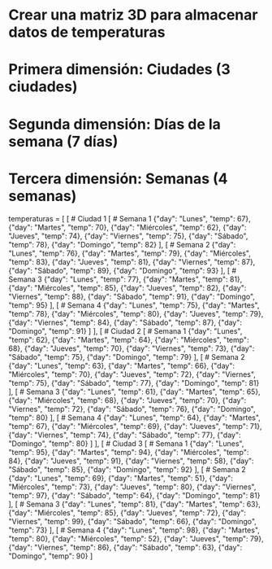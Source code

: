 # Crear una matriz 3D para almacenar datos de temperaturas
# Primera dimensión: Ciudades (3 ciudades)
# Segunda dimensión: Días de la semana (7 días)
# Tercera dimensión: Semanas (4 semanas)
temperaturas = [
    [   # Ciudad 1
        [   # Semana 1
            {"day": "Lunes", "temp": 67},
            {"day": "Martes", "temp": 70},
            {"day": "Miércoles", "temp": 62},
            {"day": "Jueves", "temp": 74},
            {"day": "Viernes", "temp": 75},
            {"day": "Sábado", "temp": 78},
            {"day": "Domingo", "temp": 82}
        ],
        [   # Semana 2
            {"day": "Lunes", "temp": 76},
            {"day": "Martes", "temp": 79},
            {"day": "Miércoles", "temp": 83},
            {"day": "Jueves", "temp": 81},
            {"day": "Viernes", "temp": 87},
            {"day": "Sábado", "temp": 89},
            {"day": "Domingo", "temp": 93}
        ],
        [   # Semana 3
            {"day": "Lunes", "temp": 77},
            {"day": "Martes", "temp": 81},
            {"day": "Miércoles", "temp": 85},
            {"day": "Jueves", "temp": 82},
            {"day": "Viernes", "temp": 88},
            {"day": "Sábado", "temp": 91},
            {"day": "Domingo", "temp": 95}
        ],
        [   # Semana 4
            {"day": "Lunes", "temp": 75},
            {"day": "Martes", "temp": 78},
            {"day": "Miércoles", "temp": 80},
            {"day": "Jueves", "temp": 79},
            {"day": "Viernes", "temp": 84},
            {"day": "Sábado", "temp": 87},
            {"day": "Domingo", "temp": 91}
        ]
    ],
    [   # Ciudad 2
        [   # Semana 1
            {"day": "Lunes", "temp": 62},
            {"day": "Martes", "temp": 64},
            {"day": "Miércoles", "temp": 68},
            {"day": "Jueves", "temp": 70},
            {"day": "Viernes", "temp": 73},
            {"day": "Sábado", "temp": 75},
            {"day": "Domingo", "temp": 79}
        ],
        [   # Semana 2
            {"day": "Lunes", "temp": 63},
            {"day": "Martes", "temp": 66},
            {"day": "Miércoles", "temp": 70},
            {"day": "Jueves", "temp": 72},
            {"day": "Viernes", "temp": 75},
            {"day": "Sábado", "temp": 77},
            {"day": "Domingo", "temp": 81}
        ],
        [   # Semana 3
            {"day": "Lunes", "temp": 61},
            {"day": "Martes", "temp": 65},
            {"day": "Miércoles", "temp": 68},
            {"day": "Jueves", "temp": 70},
            {"day": "Viernes", "temp": 72},
            {"day": "Sábado", "temp": 76},
            {"day": "Domingo", "temp": 80}
        ],
        [   # Semana 4
            {"day": "Lunes", "temp": 64},
            {"day": "Martes", "temp": 67},
            {"day": "Miércoles", "temp": 69},
            {"day": "Jueves", "temp": 71},
            {"day": "Viernes", "temp": 74},
            {"day": "Sábado", "temp": 77},
            {"day": "Domingo", "temp": 80}
        ]
    ],
    [   # Ciudad 3
        [   # Semana 1
            {"day": "Lunes", "temp": 95},
            {"day": "Martes", "temp": 94},
            {"day": "Miércoles", "temp": 84},
            {"day": "Jueves", "temp": 91},
            {"day": "Viernes", "temp": 58},
            {"day": "Sábado", "temp": 85},
            {"day": "Domingo", "temp": 92}
        ],
        [   # Semana 2
            {"day": "Lunes", "temp": 69},
            {"day": "Martes", "temp": 51},
            {"day": "Miércoles", "temp": 73},
            {"day": "Jueves", "temp": 80},
            {"day": "Viernes", "temp": 97},
            {"day": "Sábado", "temp": 64},
            {"day": "Domingo", "temp": 81}
        ],
        [   # Semana 3
            {"day": "Lunes", "temp": 81},
            {"day": "Martes", "temp": 63},
            {"day": "Miércoles", "temp": 85},
            {"day": "Jueves", "temp": 72},
            {"day": "Viernes", "temp": 99},
            {"day": "Sábado", "temp": 66},
            {"day": "Domingo", "temp": 73}
        ],
        [   # Semana 4
            {"day": "Lunes", "temp": 98},
            {"day": "Martes", "temp": 80},
            {"day": "Miércoles", "temp": 52},
            {"day": "Jueves", "temp": 79},
            {"day": "Viernes", "temp": 86},
            {"day": "Sábado", "temp": 63},
            {"day": "Domingo", "temp": 90}
        ]
